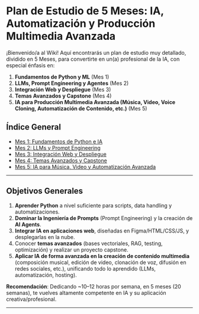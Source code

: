 # Plan de Estudio de 5 Meses: IA, Automatización y Producción Multimedia Avanzada

¡Bienvenido/a al Wiki! Aquí encontrarás un plan de estudio muy detallado, dividido en 5 Meses, para convertirte en un(a) profesional de la IA, con especial énfasis en:

1. **Fundamentos de Python y ML** (Mes 1)  
2. **LLMs, Prompt Engineering y Agentes** (Mes 2)  
3. **Integración Web y Despliegue** (Mes 3)  
4. **Temas Avanzados y Capstone** (Mes 4)  
5. **IA para Producción Multimedia Avanzada (Música, Video, Voice Cloning, Automatización de Contenido, etc.)** (Mes 5)

## Índice General

- [Mes 1: Fundamentos de Python e IA](Mes‐1-Fundamentos.md)
- [Mes 2: LLMs y Prompt Engineering](Mes-2-LLMs.md)
- [Mes 3: Integración Web y Despliegue](Mes-3-Web.md)
- [Mes 4: Temas Avanzados y Capstone](Mes-4-Avanzados.md)
- [Mes 5: IA para Música, Video y Automatización Avanzada](Mes-5-MusicaVideo.md)

---

## Objetivos Generales

1. **Aprender Python** a nivel suficiente para scripts, data handling y automatizaciones.  
2. **Dominar la Ingeniería de Prompts** (Prompt Engineering) y la creación de **AI Agents**.  
3. **Integrar IA en aplicaciones web**, diseñadas en Figma/HTML/CSS/JS, y desplegarlas en la nube.  
4. Conocer **temas avanzados** (bases vectoriales, RAG, testing, optimización) y realizar un proyecto capstone.  
5. **Aplicar IA de forma avanzada en la creación de contenido multimedia** (composición musical, edición de video, clonación de voz, difusión en redes sociales, etc.), unificando todo lo aprendido (LLMs, automatización, hosting).

**Recomendación**: Dedicando ~10–12 horas por semana, en 5 meses (20 semanas), te vuelves altamente competente en IA y su aplicación creativa/profesional.

---
